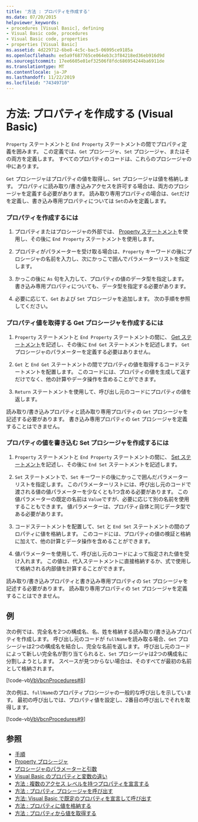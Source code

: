 ```yaml
---
title: '方法 : プロパティを作成する'
ms.date: 07/20/2015
helpviewer_keywords:
- procedures [Visual Basic], defining
- Visual Basic code, procedures
- Visual Basic code, properties
- properties [Visual Basic]
ms.assetid: 4d229712-6be8-4c5c-bac5-06995ce9185a
ms.openlocfilehash: ee5a9f687765ce064eb3c3f84218ed36eb916d9d
ms.sourcegitcommit: 17ee6605e01ef32506f8fdc686954244ba6911de
ms.translationtype: MT
ms.contentlocale: ja-JP
ms.lasthandoff: 11/22/2019
ms.locfileid: "74349710"
---
```

# <a name="how-to-create-a-property-visual-basic"></a>方法: プロパティを作成する (Visual Basic)
`Property` ステートメントと `End Property` ステートメントの間でプロパティ定義を囲みます。 この定義では、`Get` プロシージャ、`Set` プロシージャ、またはその両方を定義します。 すべてのプロパティのコードは、これらのプロシージャの中にあります。  
  
 `Get` プロシージャはプロパティの値を取得し、`Set` プロシージャは値を格納します。 プロパティに読み取り/書き込みアクセスを許可する場合は、両方のプロシージャを定義する必要があります。 読み取り専用プロパティの場合は、`Get`だけを定義し、書き込み専用プロパティについては `Set`のみを定義します。  
  
### <a name="to-create-a-property"></a>プロパティを作成するには  
  
1. プロパティまたはプロシージャの外部では、 [Property ステートメント](../../../../visual-basic/language-reference/statements/property-statement.md)を使用し、その後に `End Property` ステートメントを使用します。  
  
2. プロパティがパラメーターを受け取る場合は、`Property` キーワードの後にプロシージャの名前を入力し、次にかっこで囲んでパラメーターリストを指定します。  
  
3. かっこの後に `As` 句を入力して、プロパティの値のデータ型を指定します。 書き込み専用プロパティについても、データ型を指定する必要があります。  
  
4. 必要に応じて、`Get` および `Set` プロシージャを追加します。 次の手順を参照してください。  
  
### <a name="to-create-a-get-procedure-that-retrieves-a-property-value"></a>プロパティ値を取得する Get プロシージャを作成するには  
  
1. `Property` ステートメントと `End Property` ステートメントの間に、 [Get ステートメント](../../../../visual-basic/language-reference/statements/get-statement.md)を記述し、その後に `End Get` ステートメントを記述します。 `Get` プロシージャのパラメーターを定義する必要はありません。  
  
2. `Get` と `End Get` ステートメントの間でプロパティの値を取得するコードステートメントを配置します。 このコードには、プロパティの値を生成して返すだけでなく、他の計算やデータ操作を含めることができます。  
  
3. `Return` ステートメントを使用して、呼び出し元のコードにプロパティの値を返します。  
  
 読み取り/書き込みプロパティと読み取り専用プロパティの `Get` プロシージャを記述する必要があります。 書き込み専用プロパティの `Get` プロシージャを定義することはできません。  
  
### <a name="to-create-a-set-procedure-that-writes-a-propertys-value"></a>プロパティの値を書き込む Set プロシージャを作成するには  
  
1. `Property` ステートメントと `End Property` ステートメントの間に、 [Set ステートメント](../../../../visual-basic/language-reference/statements/set-statement.md)を記述し、その後に `End Set` ステートメントを記述します。  
  
2. `Set` ステートメントで、`Set` キーワードの後にかっこで囲んだパラメーターリストを指定します。 このパラメーターリストには、呼び出し元のコードで渡される値の値パラメーターを少なくとも1つ含める必要があります。 この値パラメーターの既定の名前は `Value`ですが、必要に応じて別の名前を使用することもできます。 値パラメーターは、プロパティ自体と同じデータ型である必要があります。  
  
3. コードステートメントを配置して、`Set` と `End Set` ステートメントの間のプロパティに値を格納します。 このコードには、プロパティの値の検証と格納に加えて、他の計算とデータ操作を含めることができます。  
  
4. 値パラメーターを使用して、呼び出し元のコードによって指定された値を受け入れます。 この値は、代入ステートメントに直接格納するか、式で使用して格納される内部値を計算することができます。  
  
 読み取り/書き込みプロパティと書き込み専用プロパティの `Set` プロシージャを記述する必要があります。 読み取り専用プロパティの `Set` プロシージャを定義することはできません。  
  
## <a name="example"></a>例  
 次の例では、完全名を2つの構成名、名、姓を格納する読み取り/書き込みプロパティを作成します。 呼び出し元のコードが `fullName`を読み取る場合、`Get` プロシージャは2つの構成名を結合し、完全な名前を返します。 呼び出し元のコードによって新しい完全名が割り当てられると、`Set` プロシージャは2つの構成名に分割しようとします。 スペースが見つからない場合は、そのすべてが最初の名前として格納されます。  
  
 [!code-vb[VbVbcnProcedures#8](~/samples/snippets/visualbasic/VS_Snippets_VBCSharp/VbVbcnProcedures/VB/Class1.vb#8)]  
  
 次の例は、`fullName`のプロパティプロシージャの一般的な呼び出しを示しています。 最初の呼び出しでは、プロパティ値を設定し、2番目の呼び出しでそれを取得します。  
  
 [!code-vb[VbVbcnProcedures#9](~/samples/snippets/visualbasic/VS_Snippets_VBCSharp/VbVbcnProcedures/VB/Class1.vb#9)]  
  
## <a name="see-also"></a>参照

- [手順](./index.md)
- [Property プロシージャ](./property-procedures.md)
- [プロシージャのパラメーターと引数](./procedure-parameters-and-arguments.md)
- [Visual Basic のプロパティと変数の違い](./differences-between-properties-and-variables.md)
- [方法 : 複数のアクセス レベルを持つプロパティを宣言する](./how-to-declare-a-property-with-mixed-access-levels.md)
- [方法 : プロパティ プロシージャを呼び出す](./how-to-call-a-property-procedure.md)
- [方法: Visual Basic で既定のプロパティを宣言して呼び出す](./how-to-declare-and-call-a-default-property.md)
- [方法 : プロパティに値を格納する](./how-to-put-a-value-in-a-property.md)
- [方法 : プロパティから値を取得する](./how-to-get-a-value-from-a-property.md)
